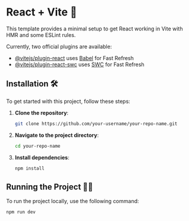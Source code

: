 # React + Vite 🚀

This template provides a minimal setup to get React working in Vite with HMR and some ESLint rules.

Currently, two official plugins are available:

- [@vitejs/plugin-react](https://github.com/vitejs/vite-plugin-react/blob/main/packages/plugin-react/README.md) uses [Babel](https://babeljs.io/) for Fast Refresh
- [@vitejs/plugin-react-swc](https://github.com/vitejs/vite-plugin-react-swc) uses [SWC](https://swc.rs/) for Fast Refresh

## Installation 🛠️

To get started with this project, follow these steps:

1. **Clone the repository**:
    ```bash
    git clone https://github.com/your-username/your-repo-name.git
    ```

2. **Navigate to the project directory**:
    ```bash
    cd your-repo-name
    ```

3. **Install dependencies**:
    ```bash
    npm install
    ```

## Running the Project 🏃‍♂️

To run the project locally, use the following command:

```bash
npm run dev
